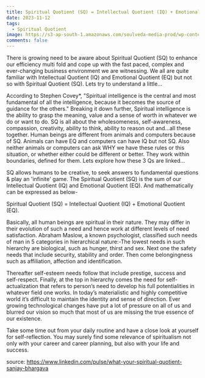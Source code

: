 ```yaml
---
title: Spiritual Quotient (SQ) = Intellectual Quotient (IQ) + Emotional Quotient (EQ).
date: 2023-11-12
tags:
  - Spiritual Quotient
image: https://s3-ap-south-1.amazonaws.com/soulveda-media-prod/wp-content/uploads/2021/03/19125724/Spiritual-Quotient-The-key-to-a-life-of-purpose.jpg
comments: false
---
```

There is growing need to be aware about Spiritual Quotient (SQ) to enhance our efficiency multi fold and cope up with the fast paced, complex and ever-changing business environment we are witnessing. We all are quite familiar with Intellectual Quotient (IQ) and Emotional Quotient (EQ) but not so with Spiritual Quotient (SQ). Lets try to understand a little...

According to Stephen Covey*, "Spiritual intelligence is the central and most fundamental of all the intelligence, because it becomes the source of guidance for the others." Breaking it down further, Spiritual intelligence is the ability to grasp the meaning, value and a sense of worth in whatever we do or want to do.  SQ is all about the wholesomeness, self-awareness, compassion, creativity, ability to think, ability to reason out and...all these together. Human beings are different from animals and computers because of SQ. Animals can have EQ and computers can have IQ but not SQ. Also neither animals or computers can ask WHY we have these rules or this situation, or whether either could be different or better. They work within boundaries, defined for them. Lets explore how these 3 Qs are linked...

SQ allows humans to be creative, to seek answers to fundamental questions & play an 'infinite' game. The Spiritual Quotient (SQ) is the sum of our Intellectual Quotient (IQ) and Emotional Quotient (EQ). And mathematically can be expressed as below-

Spiritual Quotient (SQ) = Intellectual Quotient (IQ) + Emotional Quotient (EQ).

Basically, all human beings are spiritual in their nature. They may differ in their evolution of such a need and hence work at different levels of need satisfaction. Abraham Maslow, a known psychologist, classified such needs of man in 5 categories in hierarchical nature:-The lowest needs in such hierarchy are biological, such as hunger, thirst and sex. Next one the safety needs that include security, stability and order. Then come belongingness such as affiliation, affection and identification.

Thereafter self-esteem needs follow that include prestige, success and self-respect. Finally, at the top in hierarchy comes the need for self-actualization that refers to person’s need to develop his full potentialities in whatever field one works. In today’s materialistic and highly competitive world it’s difficult to maintain the identity and sense of direction. Ever growing technological changes have put a lot of pressure on all of us and blurred our vision so much that most of us are missing the true essence of our existence.

Take some time out from your daily routine and have a close look at yourself for self-reflection. You may surely find some relevance of spiritualism not only with your career and career planning, but also with your life and success.  

s﻿ource: <https://www.linkedin.com/pulse/what-your-spiritual-quotient-sanjay-bhargava>